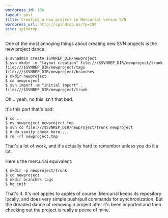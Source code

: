 ```yaml
---
wordpress_id: 186
layout: post
title: Creating a new project in Mercurial versus SVN
wordpress_url: http://spindrop.us/?p=186
site: spindrop
---
```

One of the most annoying things about creating new SVN projects is the new project dance:

	$ svnadmin create $SVNREP_DIR/newproject
	$ svn mkdir -m "layout creation" file:///$SVNREP_DIR/newproject/trunk file:///$SVNREP_DIR/newproject/tags file:///$SVNREP_DIR/newproject/branches
	$ mkdir newproject
	$ cd newproject
	$ svn import -m "initial import" . file:///$SVNREP_DIR/newproject/trunk

Oh... yeah, no this isn't that bad.

It's this part that's bad:

	$ cd ..
	$ mv newproject newproject.tmp
	$ svn co file:///$SVNREP_DIR/newproject/trunk newproject
	$ # do sanity check here...
	$ rm -rf newproject.tmp

That's a lot of work, and it's actually hard to remember unless you do it a lot.

Here's the mercurial equivalent:

	$ mkdir -p newproject/trunk
	$ cd newproject
	$ mkdir branches tags
	$ hg init

That's it.  It's not apples to apples of course.  Mercurial keeps its repository locally, and does very simple push/pull commands for synchronization.  But the dreaded dance of removing a project after it's been imported and then checking out the project is really a peeve of mine.
